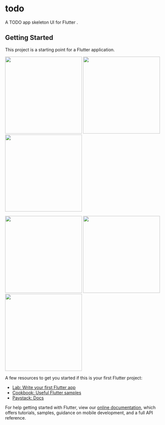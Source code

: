 # todo

A TODO app skeleton UI for Flutter .

## Getting Started

This project is a starting point for a Flutter application.
<p float="left">
  <img src="https://raw.githubusercontent.com/Zfinix/todo/master/screenshot/shot1.png" width="250" />
  <img src="https://raw.githubusercontent.com/Zfinix/todo/master/screenshot/shot2.png" width="250" />
  <img src="https://raw.githubusercontent.com/Zfinix/todo/master/screenshot/shot3.png" width="250" />
</p>
<p float="left">
  <img src="https://raw.githubusercontent.com/Zfinix/todo/master/screenshot/shot4.png" width="250" />
  <img src="https://raw.githubusercontent.com/Zfinix/todo/master/screenshot/shot5.png" width="250" />
  <img src="https://raw.githubusercontent.com/Zfinix/todo/master/screenshot/shot6.png" width="250" />
</p>
A few resources to get you started if this is your first Flutter project:

- [Lab: Write your first Flutter app](https://flutter.dev/docs/get-started/codelab)
- [Cookbook: Useful Flutter samples](https://flutter.dev/docs/cookbook)
- [Paystack: Docs](https://developers.paystack.co/docs)

For help getting started with Flutter, view our
[online documentation](https://flutter.dev/docs), which offers tutorials,
samples, guidance on mobile development, and a full API reference.
